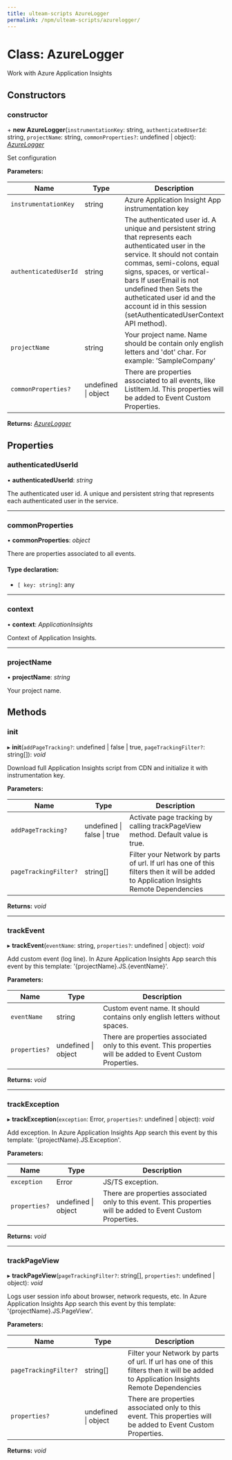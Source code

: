 ```yaml
---
title: ulteam-scripts AzureLogger
permalink: /npm/ulteam-scripts/azurelogger/
---
```



# Class: AzureLogger







Work with Azure Application Insights



















## Constructors




###  constructor




\+ **new AzureLogger**(`instrumentationKey`: string, `authenticatedUserId`: string, `projectName`: string, `commonProperties?`: undefined | object): *[AzureLogger](classes/azurelogger.md)*












Set configuration









**Parameters:**





Name | Type | Description |
------ | ------ | ------ |
`instrumentationKey` | string | Azure Application Insight App instrumentation key |
`authenticatedUserId` | string | The authenticated user id. A unique and persistent string that represents each authenticated user in the service. It should not contain commas, semi-colons, equal signs, spaces, or vertical-bars If userEmail is not undefined then Sets the autheticated user id and the account id in this session (setAuthenticatedUserContext API method). |
`projectName` | string | Your project name. Name should be contain only english letters and 'dot' char. For example: 'SampleCompany' |
`commonProperties?` | undefined \| object | There are properties associated to all events, like ListItem.Id. This properties will be added to Event Custom Properties.  |







**Returns:** *[AzureLogger](classes/azurelogger.md)*
















## Properties




###  authenticatedUserId




• **authenticatedUserId**: *string*









The authenticated user id. A unique and persistent string that represents each authenticated user in the service.











___





###  commonProperties




• **commonProperties**: *object*









There are properties associated to all events.








#### Type declaration:




* `[ key: string]`: any

















___





###  context




• **context**: *ApplicationInsights*









Context of Application Insights.











___





###  projectName




• **projectName**: *string*









Your project name.



















## Methods




###  init




▸ **init**(`addPageTracking?`: undefined | false | true, `pageTrackingFilter?`: string[]): *void*












Download full Application Insights script from CDN and initialize it with instrumentation key.









**Parameters:**





Name | Type | Description |
------ | ------ | ------ |
`addPageTracking?` | undefined \| false \| true | Activate page tracking by calling trackPageView method. Default value is true. |
`pageTrackingFilter?` | string[] | Filter your Network by parts of url. If url has one of this filters then it will be added to Application Insights Remote Dependencies  |







**Returns:** *void*








___





###  trackEvent




▸ **trackEvent**(`eventName`: string, `properties?`: undefined | object): *void*












Add custom event (log line).
In Azure Application Insights App search this event by this template: '{projectName}.JS.{eventName}'.









**Parameters:**





Name | Type | Description |
------ | ------ | ------ |
`eventName` | string | Custom event name. It should contains only english letters without spaces. |
`properties?` | undefined \| object | There are properties associated only to this event. This properties will be added to Event Custom Properties.  |







**Returns:** *void*








___





###  trackException




▸ **trackException**(`exception`: Error, `properties?`: undefined | object): *void*












Add exception.
In Azure Application Insights App search this event by this template: '{projectName}.JS.Exception'.









**Parameters:**





Name | Type | Description |
------ | ------ | ------ |
`exception` | Error | JS/TS exception. |
`properties?` | undefined \| object | There are properties associated only to this event. This properties will be added to Event Custom Properties.  |







**Returns:** *void*








___





###  trackPageView




▸ **trackPageView**(`pageTrackingFilter?`: string[], `properties?`: undefined | object): *void*












Logs user session info about browser, network requests, etc.
In Azure Application Insights App search this event by this template: '{projectName}.JS.PageView'.









**Parameters:**





Name | Type | Description |
------ | ------ | ------ |
`pageTrackingFilter?` | string[] | Filter your Network by parts of url. If url has one of this filters then it will be added to Application Insights Remote Dependencies |
`properties?` | undefined \| object | There are properties associated only to this event. This properties will be added to Event Custom Properties.  |







**Returns:** *void*














